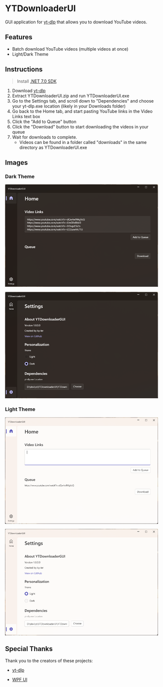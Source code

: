 # YTDownloaderUI

GUI application for [yt-dlp](https://github.com/yt-dlp/yt-dlp) that allows you to download YouTube videos.

## Features

- Batch download YouTube videos (multiple videos at once)
- Light/Dark Theme

## Instructions
> Install [.NET 7.0 SDK](https://dotnet.microsoft.com/en-us/download)
1. Download [yt-dlp](https://github.com/yt-dlp/yt-dlp/releases/latest/download/yt-dlp.exe)
2. Extract YTDownloaderUI.zip and run YTDownloaderUI.exe
3. Go to the Settings tab, and scroll down to "Dependencies" and choose your yt-dlp.exe location (likely in your Downloads folder)
4. Go back to the Home tab, and start pasting YouTube links in the Video Links text box
5. Click the "Add to Queue" button
6. Click the "Download" button to start downloading the videos in your queue
7. Wait for downloads to complete.
	- Videos can be found in a folder called "downloads" in the same directory as YTDownloaderUI.exe

## Images

### Dark Theme
![Main page - dark theme](https://github.com/ky-ler/YTDownloaderUI/raw/main/media/home_dark.png)

![Settings page - dark theme](https://github.com/ky-ler/YTDownloaderUI/raw/main/media/settings_dark.png)

### Light Theme
![Main page - light theme](https://github.com/ky-ler/YTDownloaderUI/raw/main/media/home_light.png)

![Settings page - light theme](https://github.com/ky-ler/YTDownloaderUI/raw/main/media/settings_light.png)

## Special Thanks

Thank you to the creators of these projects:

- [yt-dlp](https://github.com/yt-dlp/yt-dlp)

- [WPF UI](https://github.com/lepoco/wpfui)

